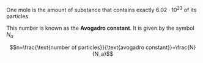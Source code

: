 One mole is the amount of substance that contains exactly $6.02\cdot 10^{23}$ of its particles. 

This number is known as the **Avogadro constant**. It is given by the symbol $N_a$

$$n=\frac{\text{number of particles}}{\text{avogadro constant}}=\frac{N}{N_a}$$
